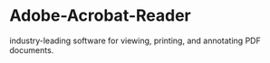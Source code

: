 # Adobe-Acrobat-Reader
industry-leading software for viewing, printing, and annotating PDF documents.
